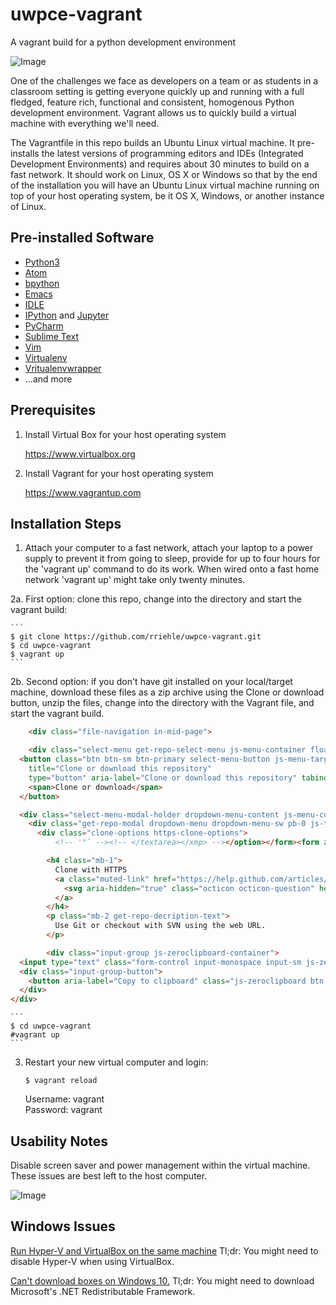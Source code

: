 # uwpce-vagrant
A vagrant build for a python development environment

![Image](screenshot.png?raw=true)

One of the challenges we face as developers on a team or as students in a classroom setting is getting everyone quickly up and running with a full fledged, feature rich, functional and consistent, homogenous Python development environment.  Vagrant allows us to quickly build a virtual machine with everything we'll need.

The Vagrantfile in this repo builds an Ubuntu Linux virtual machine.  It pre-installs the latest versions of programming editors and IDEs (Integrated Development Environments) and requires about 30 minutes to build on a fast network.  It should work on Linux, OS X or Windows so that by the end of the installation you will have an Ubuntu Linux virtual machine running on top of your host operating system, be it OS X, Windows, or another instance of Linux.

Pre-installed Software
----------------------

*  [Python3](https://docs.python.org/3/)
*  [Atom](https://atom.io)
*  [bpython](http://bpython-interpreter.org)
*  [Emacs](https://www.gnu.org/software/emacs/)
*  [IDLE](https://docs.python.org/3/library/idle.html)
*  [IPython](http://ipython.org) and [Jupyter](http://jupyter.org)
*  [PyCharm](https://www.jetbrains.com/pycharm/)
*  [Sublime Text](http://www.sublimetext.com)
*  [Vim](http://www.vim.org)
*  [Virtualenv](https://pypi.python.org/pypi/virtualenv)
*  [Vritualenvwrapper](https://pypi.python.org/pypi/virtualenvwrapper)
*  ...and more

Prerequisites
-------------

1.  Install Virtual Box for your host operating system

    https://www.virtualbox.org

2.  Install Vagrant for your host operating system

    https://www.vagrantup.com

Installation Steps
------------------

1.  Attach your computer to a fast network, attach your laptop to a power supply to prevent it from going to sleep, provide for up to four hours for the 'vagrant up' command to do its work.  When wired onto a fast home network 'vagrant up' might take only twenty minutes.

2a.  First option: clone this repo, change into the directory and start the vagrant build:

    ```
    $ git clone https://github.com/rriehle/uwpce-vagrant.git
    $ cd uwpce-vagrant
    $ vagrant up
    ```

2b.  Second option: if you don't have git installed on your local/target machine, download these files as a zip archive using the Clone or download button, unzip the files, change into the directory with the Vagrant file, and start the vagrant build.

```html
    <div class="file-navigation in-mid-page">

    <div class="select-menu get-repo-select-menu js-menu-container float-right select-menu-modal-right">
  <button class="btn btn-sm btn-primary select-menu-button js-menu-target"
    title="Clone or download this repository"
    type="button" aria-label="Clone or download this repository" tabindex="0" aria-haspopup="true">
    <span>Clone or download</span>
  </button>

  <div class="select-menu-modal-holder dropdown-menu-content js-menu-content" aria-hidden="true">
    <div class="get-repo-modal dropdown-menu dropdown-menu-sw pb-0 js-toggler-container on">
      <div class="clone-options https-clone-options">
          <!-- '"` --><!-- </textarea></xmp> --></option></form><form accept-charset="UTF-8" action="/users/set_protocol?protocol_selector=ssh&amp;protocol_type=push" data-remote="true" method="post"><div style="margin:0;padding:0;display:inline"><input name="utf8" type="hidden" value="&#x2713;" /><input name="authenticity_token" type="hidden" value="hYd2rcUMxURGEOssCCO936DZkAXXR+wUUnvxKlg7Z06NCJQg7c53fsbK2QSlgKMi1IIaGfG9/NXfBpQmyS9b3w==" /></div><button class="btn-link btn-change-protocol js-toggler-target float-right" type="submit">Use SSH</button></form>

        <h4 class="mb-1">
          Clone with HTTPS
          <a class="muted-link" href="https://help.github.com/articles/which-remote-url-should-i-use" target="_blank">
            <svg aria-hidden="true" class="octicon octicon-question" height="16" version="1.1" viewBox="0 0 14 16" width="14"><path fill-rule="evenodd" d="M6 10h2v2H6v-2zm4-3.5C10 8.64 8 9 8 9H6c0-.55.45-1 1-1h.5c.28 0 .5-.22.5-.5v-1c0-.28-.22-.5-.5-.5h-1c-.28 0-.5.22-.5.5V7H4c0-1.5 1.5-3 3-3s3 1 3 2.5zM7 2.3c3.14 0 5.7 2.56 5.7 5.7s-2.56 5.7-5.7 5.7A5.71 5.71 0 0 1 1.3 8c0-3.14 2.56-5.7 5.7-5.7zM7 1C3.14 1 0 4.14 0 8s3.14 7 7 7 7-3.14 7-7-3.14-7-7-7z"/></svg>
          </a>
        </h4>
        <p class="mb-2 get-repo-decription-text">
          Use Git or checkout with SVN using the web URL.
        </p>

        <div class="input-group js-zeroclipboard-container">
  <input type="text" class="form-control input-monospace input-sm js-zeroclipboard-target js-url-field" value="https://github.com/rriehle/uwpce-vagrant.git" aria-label="Clone this repository at https://github.com/rriehle/uwpce-vagrant.git" readonly>
  <div class="input-group-button">
    <button aria-label="Copy to clipboard" class="js-zeroclipboard btn btn-sm zeroclipboard-button tooltipped tooltipped-s" data-copied-hint="Copied!" type="button"><svg aria-hidden="true" class="octicon octicon-clippy" height="16" version="1.1" viewBox="0 0 14 16" width="14"><path fill-rule="evenodd" d="M2 13h4v1H2v-1zm5-6H2v1h5V7zm2 3V8l-3 3 3 3v-2h5v-2H9zM4.5 9H2v1h2.5V9zM2 12h2.5v-1H2v1zm9 1h1v2c-.02.28-.11.52-.3.7-.19.18-.42.28-.7.3H1c-.55 0-1-.45-1-1V4c0-.55.45-1 1-1h3c0-1.11.89-2 2-2 1.11 0 2 .89 2 2h3c.55 0 1 .45 1 1v5h-1V6H1v9h10v-2zM2 5h8c0-.55-.45-1-1-1H8c-.55 0-1-.45-1-1s-.45-1-1-1-1 .45-1 1-.45 1-1 1H3c-.55 0-1 .45-1 1z"/></svg></button>
  </div>
</div>
```

<!-- ![Image](zip-download.png?raw=true) -->

    ```
    $ cd uwpce-vagrant
    #vagrant up
    ```

3.  Restart your new virtual computer and login:

    ```
    $ vagrant reload
    ```

    Username: vagrant<br>
    Password: vagrant

Usability Notes
---------------

Disable screen saver and power management within the virtual machine.  These issues are best left to the host computer.

![Image](screenshot-screensaver.png?raw=true)

Windows Issues
--------------

[Run Hyper-V and VirtualBox on the same machine](https://derekgusoff.wordpress.com/2012/09/05/run-hyper-v-and-virtualbox-on-the-same-machine/)  Tl;dr: You might need to disable Hyper-V when using VirtualBox.

[Can't download boxes on Windows 10.](https://github.com/mitchellh/vagrant/issues/6754)  Tl;dr: You might need to download Microsoft's .NET Redistributable Framework.
